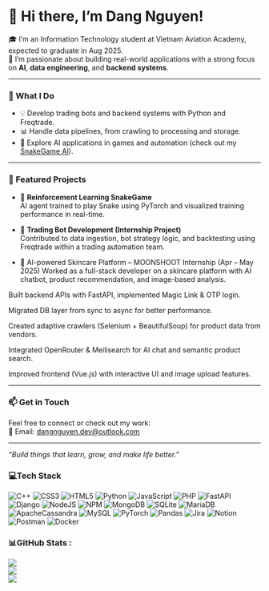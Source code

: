 # 👋 Hi there, I’m Dang Nguyen!

🎓 I’m an Information Technology student at Vietnam Aviation Academy, expected to graduate in Aug 2025.  
🚀 I’m passionate about building real-world applications with a strong focus on **AI**, **data engineering**, and **backend systems**.

---

### 🔧 What I Do
- 💡 Develop trading bots and backend systems with Python and Freqtrade.
- 📊 Handle data pipelines, from crawling to processing and storage.
- 🧠 Explore AI applications in games and automation (check out my [SnakeGame AI](https://github.com/dangnguyen-vau/SnakeGameAI)).

---

### 📌 Featured Projects
- 🐍 **Reinforcement Learning SnakeGame**  
  AI agent trained to play Snake using PyTorch and visualized training performance in real-time.

- 🤖 **Trading Bot Development (Internship Project)**  
  Contributed to data ingestion, bot strategy logic, and backtesting using Freqtrade within a trading automation team.

- 🧴 AI-powered Skincare Platform – MOONSHOOT Internship (Apr – May 2025)
Worked as a full-stack developer on a skincare platform with AI chatbot, product recommendation, and image-based analysis.

Built backend APIs with FastAPI, implemented Magic Link & OTP login.

Migrated DB layer from sync to async for better performance.

Created adaptive crawlers (Selenium + BeautifulSoup) for product data from vendors.

Integrated OpenRouter & Meilisearch for AI chat and semantic product search.

Improved frontend (Vue.js) with interactive UI and image upload features.

---

### 📫 Get in Touch
Feel free to connect or check out my work:  
📧 Email: dangnguyen.dev@outlook.com  

---

*“Build things that learn, grow, and make life better.”*


### 💻Tech Stack
![C++](https://img.shields.io/badge/c++-%2300599C.svg?style=for-the-badge&logo=c%2B%2B&logoColor=white) ![CSS3](https://img.shields.io/badge/css3-%231572B6.svg?style=for-the-badge&logo=css3&logoColor=white) ![HTML5](https://img.shields.io/badge/html5-%23E34F26.svg?style=for-the-badge&logo=html5&logoColor=white) ![Python](https://img.shields.io/badge/python-3670A0?style=for-the-badge&logo=python&logoColor=ffdd54) ![JavaScript](https://img.shields.io/badge/javascript-%23323330.svg?style=for-the-badge&logo=javascript&logoColor=%23F7DF1E) ![PHP](https://img.shields.io/badge/php-%23777BB4.svg?style=for-the-badge&logo=php&logoColor=white) ![FastAPI](https://img.shields.io/badge/FastAPI-005571?style=for-the-badge&logo=fastapi) ![Django](https://img.shields.io/badge/django-%23092E20.svg?style=for-the-badge&logo=django&logoColor=white) ![NodeJS](https://img.shields.io/badge/node.js-6DA55F?style=for-the-badge&logo=node.js&logoColor=white) ![NPM](https://img.shields.io/badge/NPM-%23000000.svg?style=for-the-badge&logo=npm&logoColor=white) ![MongoDB](https://img.shields.io/badge/MongoDB-%234ea94b.svg?style=for-the-badge&logo=mongodb&logoColor=white) ![SQLite](https://img.shields.io/badge/sqlite-%2307405e.svg?style=for-the-badge&logo=sqlite&logoColor=white) ![MariaDB](https://img.shields.io/badge/MariaDB-003545?style=for-the-badge&logo=mariadb&logoColor=white) ![ApacheCassandra](https://img.shields.io/badge/cassandra-%231287B1.svg?style=for-the-badge&logo=apache-cassandra&logoColor=white) ![MySQL](https://img.shields.io/badge/mysql-%2300f.svg?style=for-the-badge&logo=mysql&logoColor=white) ![PyTorch](https://img.shields.io/badge/PyTorch-%23EE4C2C.svg?style=for-the-badge&logo=PyTorch&logoColor=white) ![Pandas](https://img.shields.io/badge/pandas-%23150458.svg?style=for-the-badge&logo=pandas&logoColor=white) ![Jira](https://img.shields.io/badge/jira-%230A0FFF.svg?style=for-the-badge&logo=jira&logoColor=white) ![Notion](https://img.shields.io/badge/Notion-%23000000.svg?style=for-the-badge&logo=notion&logoColor=white) ![Postman](https://img.shields.io/badge/Postman-FF6C37?style=for-the-badge&logo=postman&logoColor=white) ![Docker](https://img.shields.io/badge/docker-%230db7ed.svg?style=for-the-badge&logo=docker&logoColor=white)
### 📊GitHub Stats :
![](https://github-readme-stats.vercel.app/api?username=dangnguyen-vau&theme=radical&hide_border=false&include_all_commits=true&count_private=false)<br/>
![](https://github-readme-streak-stats.herokuapp.com/?user=dangnguyen-vau&theme=radical&hide_border=false)<br/>
![](https://github-readme-stats.vercel.app/api/top-langs/?username=dangnguyen-vau&theme=radical&hide_border=false&include_all_commits=true&count_private=false&layout=compact)

